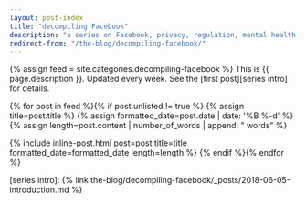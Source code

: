 ```yaml
---
layout: post-index
title: "decompiling Facebook"
description: "a series on Facebook, privacy, regulation, mental health, and everything in between"
redirect-from: "/the-blog/decompiling-facebook/"
---
```


{% assign feed = site.categories.decompiling-facebook %}
This is {{ page.description }}. Updated every week. See the [first post][series intro] for details.

{% for post in feed %}{% if post.unlisted != true %}
    {% assign title=post.title %}
    {% assign formatted_date=post.date | date: '%B %-d' %}
    {% assign length=post.content | number_of_words | append: " words" %}

{% include inline-post.html post=post title=title formatted_date=formatted_date length=length %}
{% endif %}{% endfor %}

[series intro]: {% link the-blog/decompiling-facebook/_posts/2018-06-05-introduction.md %}
